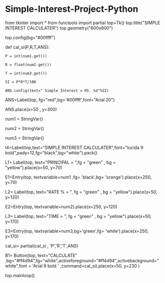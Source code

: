# Simple-Interest-Project-Python


 
from tkinter import *
from functools import partial
top=Tk()
top.title("SIMPLE INTEREST CALCULATER")
top.geometry("800x800")

top.config(bg="#00ffff")
 
def cal_si(P,R,T,ANS):
 
 
 
    P = int(num1.get())

    R = float(num2.get())
 
    T = int(num3.get())
 
    SI = P*R*T/100
 
    ANS.config(text=" Simple Interest = RS. %d"%SI)
 
 
 
ANS=Label(top, fg="red",bg='#00ffff',font="Arial 20")
 
 
 
ANS.place(x=50 , y=300)
 
 
 
num1 = StringVar()
 
 
 
num2 = StringVar()
 
 
 
num3 = StringVar()
 
 
 
l4=Label(top,text="SIMPLE INTEREST CALCULATER",font="lucida 9 bold",pady=12,fg="black",bg="white").pack()
 
 
L1= Label(top, text="PRINCIPAL = ",fg = "green" , bg = "yellow").place(x=50, y=70)
 
 
 
E1=Entry(top, textvariable=num1 ,fg= 'black',bg= 'orange').place(x=250, y=70)
 
 
 
 
L2= Label(top, text="RATE % = ", fg = "green" , bg = "yellow").place(x=50, y=120)
 
 
 
E2=Entry(top, textvariable=num2).place(x=250, y=120)
 
 
 
 
 
L3= Label(top, text="TIME = ", fg = "green" , bg = "yellow").place(x=50, y=170)
 
 
 
E3=Entry(top, textvariable=num3,bg='green',fg= 'white').place(x=250, y=170)
 
 
 
cal_si= partial(cal_si , 'P','R','T',ANS)
 
 
 
B1= Button(top, text="CALCULATE" ,bg="#ff4d94",fg="white",activeforeground="#ff4d94",activebackground="white",font = 'Arial 9 bold ' ,command=cal_si).place(x=50, y=230 )
 
 
 
top.mainloop()
 

